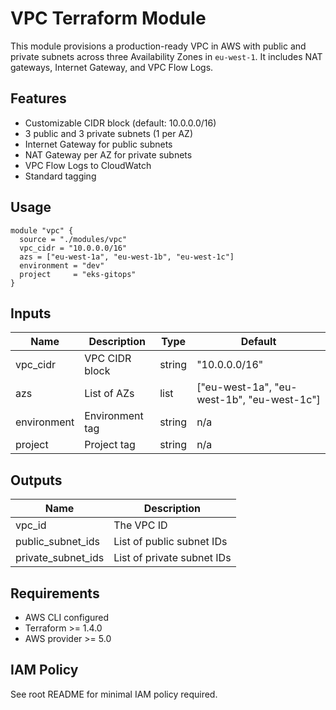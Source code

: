 # VPC Terraform Module

This module provisions a production-ready VPC in AWS with public and private subnets across three Availability Zones in `eu-west-1`. It includes NAT gateways, Internet Gateway, and VPC Flow Logs.

## Features
- Customizable CIDR block (default: 10.0.0.0/16)
- 3 public and 3 private subnets (1 per AZ)
- Internet Gateway for public subnets
- NAT Gateway per AZ for private subnets
- VPC Flow Logs to CloudWatch
- Standard tagging

## Usage
```hcl
module "vpc" {
  source = "./modules/vpc"
  vpc_cidr = "10.0.0.0/16"
  azs = ["eu-west-1a", "eu-west-1b", "eu-west-1c"]
  environment = "dev"
  project     = "eks-gitops"
}
```

## Inputs
| Name        | Description                | Type   | Default         |
|-------------|----------------------------|--------|-----------------|
| vpc_cidr    | VPC CIDR block             | string | "10.0.0.0/16"   |
| azs         | List of AZs                | list   | ["eu-west-1a", "eu-west-1b", "eu-west-1c"] |
| environment | Environment tag            | string | n/a             |
| project     | Project tag                | string | n/a             |

## Outputs
| Name                | Description                |
|---------------------|----------------------------|
| vpc_id              | The VPC ID                 |
| public_subnet_ids   | List of public subnet IDs  |
| private_subnet_ids  | List of private subnet IDs |

## Requirements
- AWS CLI configured
- Terraform >= 1.4.0
- AWS provider >= 5.0

## IAM Policy
See root README for minimal IAM policy required.
